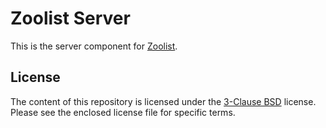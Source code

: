 # Zoolist Server

This is the server component for [Zoolist][1].

[1]: https://zoolist.ickyzoo.com/

## License

The content of this repository is licensed under the [3-Clause BSD][2] license. Please see the enclosed license file for specific terms.

[2]: https://opensource.org/licenses/BSD-3-Clause
